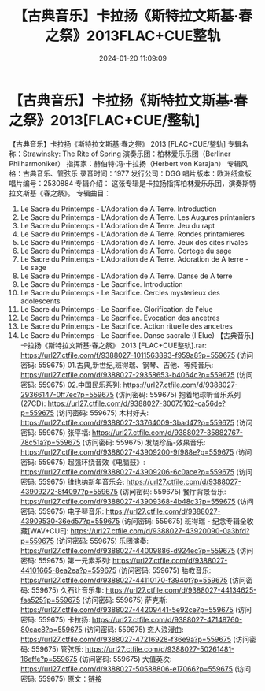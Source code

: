 ﻿---
title: 【古典音乐】卡拉扬《斯特拉文斯基·春之祭》2013FLAC+CUE整轨
date: 2024-01-20 11:09:09
categories: 古典音乐、新世纪、纯音雅乐
tags: 纯音雅乐
---
# 【古典音乐】卡拉扬《斯特拉文斯基·春之祭》2013[FLAC+CUE/整轨]

【古典音乐】卡拉扬《斯特拉文斯基·春之祭》 2013
[FLAC+CUE/整轨]
专辑名称：Strawinsky: The Rite of Spring
演奏乐团：柏林爱乐乐团（Berliner Philharmoniker）
指挥家：赫伯特·冯·卡拉扬（Herbert von Karajan）
专辑风格：古典音乐、管弦乐
录音时间：1977
发行公司：DGG
唱片版本：欧洲纸盒版
唱片编号：2530884
专辑介绍：
这张专辑是卡拉扬指挥柏林爱乐乐团，演奏斯特拉文斯基《春之祭》。
专辑曲目：
01. Le Sacre du Printemps - L'Adoration de A Terre.
Introduction
02. Le Sacre du Printemps - L'Adoration de A Terre. Les Augures
printaniers
03. Le Sacre du Printemps - L'Adoration de A Terre. Jeu du
rapt
04. Le Sacre du Printemps - L'Adoration de A Terre. Rondes
printamieres
05. Le Sacre du Printemps - L'Adoration de A Terre. Jeux des
cites rivales
06. Le Sacre du Printemps - L'Adoration de A Terre. Cortege du
sage
07. Le Sacre du Printemps - L'Adoration de A Terre. Adoration de
A terre - Le sage
08. Le Sacre du Printemps - L'Adoration de A Terre. Danse de A
terre
09. Le Sacre du Printemps - Le Sacrifice. Introduction
10. Le Sacre du Printemps - Le Sacrifice. Cercles mysterieux des
adolescents
11. Le Sacre du Printemps - Le Sacrifice. Glorification de
l'elue
12. Le Sacre du Printemps - Le Sacrifice. Evocation des
ancetres
13. Le Sacre du Printemps - Le Sacrifice. Action rituelle des
ancetres
14. Le Sacre du Printemps - Le Sacrifice. Danse sacrale
(I'Elue)
【古典音乐】卡拉扬《斯特拉文斯基·春之祭》 2013 [FLAC+CUE整轨].rar: https://url27.ctfile.com/f/9388027-1011563893-f959a8?p=559675
(访问密码: 559675)
01.古典,新世纪,班得瑞、钢琴、吉他、等纯音乐: https://url27.ctfile.com/d/9388027-29358653-b4064c?p=559675
(访问密码: 559675)
02.中国民乐系列: https://url27.ctfile.com/d/9388027-29366147-0ff7ec?p=559675
(访问密码: 559675)
抱着地球听音乐系列(27CD): https://url27.ctfile.com/d/9388027-30075162-ca56de?p=559675
(访问密码: 559675)
木村好夫: https://url27.ctfile.com/d/9388027-33764009-3bad47?p=559675
(访问密码: 559675)
张平福: https://url27.ctfile.com/d/9388027-35882767-78c51a?p=559675
(访问密码: 559675)
发烧珍品-效果音乐: https://url27.ctfile.com/d/9388027-43909200-9f988e?p=559675
(访问密码: 559675)
超强环绕音效《电脑鼓》: https://url27.ctfile.com/d/9388027-43909206-6c0ace?p=559675
(访问密码: 559675)
维也纳新年音乐会: https://url27.ctfile.com/d/9388027-43909272-8f4097?p=559675
(访问密码: 559675)
餐厅背景音乐: https://url27.ctfile.com/d/9388027-43909368-4b48c3?p=559675
(访问密码: 559675)
电子琴音乐: https://url27.ctfile.com/d/9388027-43909530-36ed57?p=559675
(访问密码: 559675)
班得瑞 - 纪念专辑全收藏[WAV+CUE]: https://url27.ctfile.com/d/9388027-43920090-0a3bfd?p=559675
(访问密码: 559675)
乐团演奏: https://url27.ctfile.com/d/9388027-44009886-d924ec?p=559675
(访问密码: 559675)
第一元素系列: https://url27.ctfile.com/d/9388027-44101665-8ea2ea?p=559675
(访问密码: 559675)
胎教音乐: https://url27.ctfile.com/d/9388027-44110170-f3940f?p=559675
(访问密码: 559675)
久石让音乐集: https://url27.ctfile.com/d/9388027-44134625-faa525?p=559675
(访问密码: 559675)
萨克斯: https://url27.ctfile.com/d/9388027-44209441-5e92ce?p=559675
(访问密码: 559675)
卡拉扬: https://url27.ctfile.com/d/9388027-47148760-80cac8?p=559675
(访问密码: 559675)
恋人浪漫曲: https://url27.ctfile.com/d/9388027-47216928-f36e9a?p=559675
(访问密码: 559675)
管弦乐: https://url27.ctfile.com/d/9388027-50261481-16effe?p=559675
(访问密码: 559675)
大值英次: https://url27.ctfile.com/d/9388027-50588806-e17066?p=559675
(访问密码: 559675)
原文：[链接](https://blog.sina.com.cn/s/blog_1647c7e760103148r.html)